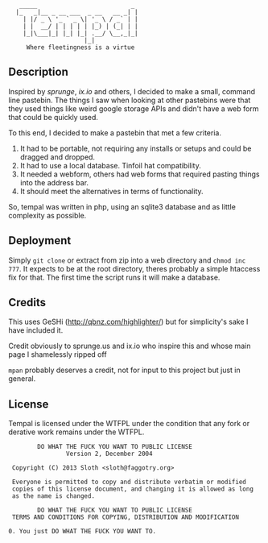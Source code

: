        _____                          _
      |_   _|__ _ __ ___  _ __   __ _| |
        | |/ _ \ '_ ` _ \| '_ \ / _` | |
        | |  __/ | | | | | |_) | (_| | |
        |_|\___|_| |_| |_| .__/ \__,_|_|
                         |_|
	     Where fleetingness is a virtue
       
## Description
Inspired by *sprunge*, *ix.io* and others, I decided to make a small, command line pastebin. The things I saw when looking at other pastebins were that they used things like weird google storage APIs and didn't have a web form that could be quickly used.

To this end, I decided to make a pastebin that met a few criteria.
1. It had to be portable, not requiring any installs or
	setups and could be dragged and dropped.
2. It had to use a local database. Tinfoil hat compatibility.
3. It needed a webform, others had web forms that required
	pasting things into the address bar.
4. It should meet the alternatives in terms of functionality.

So, tempal was written in php, using an sqlite3 database and as little complexity as possible.

## Deployment
Simply `git clone` or extract from zip into a web directory and `chmod inc 777`. It expects to be at the root directory, theres probably a simple htaccess fix for that. The first time the script runs it will make a database.

## Credits
This uses GeSHi (http://qbnz.com/highlighter/) but for simplicity's sake I have included it.

Credit obviously to sprunge.us and ix.io who inspire this and whose main page I shamelessly ripped off

`mpan` probably deserves a credit, not for input to this project but just in general.

## License
Tempal is licensed under the WTFPL under the condition that any fork or derative work remains under the WTFPL.

            DO WHAT THE FUCK YOU WANT TO PUBLIC LICENSE
                    Version 2, December 2004

	 Copyright (C) 2013 Sloth <sloth@faggotry.org>

	 Everyone is permitted to copy and distribute verbatim or modified
	 copies of this license document, and changing it is allowed as long
	 as the name is changed.

            DO WHAT THE FUCK YOU WANT TO PUBLIC LICENSE
     TERMS AND CONDITIONS FOR COPYING, DISTRIBUTION AND MODIFICATION

    0. You just DO WHAT THE FUCK YOU WANT TO.
